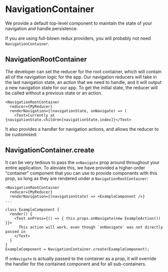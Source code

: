 # NavigationContainer

We provide a default top-level component to maintain the state of your navigation and handle persistence.

If you are using full-blown redux providers, you will probably not need `NavigationContainer`.

## NavigationRootContainer

The developer can set the reducer for the root container, which will contain all of the navigation logic for the app. Our navigation reducers will take in the last navigation state, an action that we need to handle, and it will output a new navigation state for our app. To get the initial state, the reducer will be called without a previous state or an action.

```
<NavigationRootContainer
  reducer={MyReducer}
  renderNavigation={(navigationState, onNavigate) => (
    <Text>Currently at {navigationState.children[navigationState.index]}</Text>
```

It also provides a handler for navigation actions, and allows the reducer to be customised:


## NavigationContainer.create

It can be very tedious to pass the `onNavigate` prop around throughout your entire application. To aleviate this, we have provided a higher-order "container" component that you can use to provide components with this prop, so long as they are rendered under a `NavigationRootContainer`:

```
<NavigationRootContainer
  reducer={MyReducer}
  renderNavigation={(navigationState) => <ExampleComponent />}
...

class ExampleComponent {
  render() {
    <Text onPress={() => { this.props.onNavigate(new ExampleAction()) }}>
      This action will work, even though `onNavigate` was not directly passed in
    </Text>
  }
}
ExampleComponent = NavigationContainer.create(ExampleComponent);
```

If `onNavigate` is actually passed to the container as a prop, it will override the handler for the contained component and for all sub-containers.
